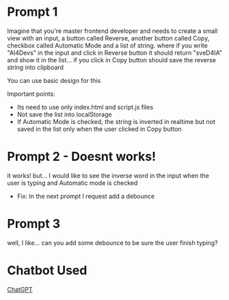 # Prompt 1

Imagine that you're master frontend developer and needs to create a small view with an input, a button called Reverse, another button called Copy, checkbox called Automatic Mode and a list of string. where if you write "AI4Devs" in the input and click in Reverse button it should return "sveD4IA" and show it in the list... if you click in Copy button should save the reverse string into clipboard

You can use basic design for this

Important points:
- Its need to use only index.html and script.js files
- Not save the list into localStorage
- If Automatic Mode is checked, the string is inverted in realtime but not saved in the list only when the user clicked in Copy button


# Prompt 2 - Doesnt works!
it works! but... I would like to see the inverse word in the input when the user is typing and Automatic mode is checked

- Fix: In the next prompt I request add a debounce

# Prompt 3
well, I like... can you add some debounce to be sure the user finish typing?

# Chatbot Used
[ChatGPT](https://chat.openai.com/)